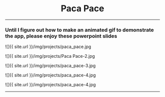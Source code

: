 
<center><h1>Paca Pace</h1></center>

-----

<h3>Until I figure out how to make an animated gif to demonstrate the app, please enjoy these powerpoint slides</h3>

![]{{ site.url }}/img/projects/paca_pace.jpg

![]{{ site.url }}/img/projects/Paca Pace-2.jpg

![]{{ site.url }}/img/projects/paca_pace-3.jpg

![]{{ site.url }}/img/projects/paca_pace-4.jpg

![]{{ site.url }}/img/projects/paca_pace-4.jpg

-----
